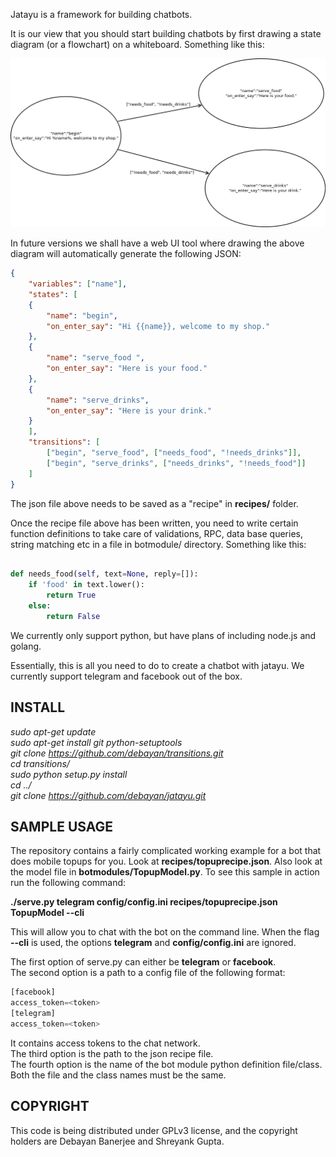 Jatayu is a framework for building chatbots. 

It is our view that you should start building chatbots by first drawing a state diagram (or a flowchart) on a whiteboard. Something like this:  

![Alt text](stateexample.png?raw=true "State Diagram")  

In future versions we shall have a web UI tool where drawing the above diagram will automatically generate the following JSON:  

```json
{
	"variables": ["name"],
	"states": [
	{
		"name": "begin",
		"on_enter_say": "Hi {{name}}, welcome to my shop."
	}, 
	{
		"name": "serve_food ",
		"on_enter_say": "Here is your food."
	}, 
	{
		"name": "serve_drinks",
		"on_enter_say": "Here is your drink."
	}
	],
	"transitions": [
		["begin", "serve_food", ["needs_food", "!needs_drinks"]],
		["begin", "serve_drinks", ["needs_drinks", "!needs_food"]]
	]
}
```  

The json file above needs to be saved as a "recipe" in **recipes/** folder.

Once the recipe file above has been written, you need to write certain function definitions to take care of validations, RPC, data base queries, string matching etc in a file in botmodule/ directory. Something like this:

```python

def needs_food(self, text=None, reply=[]):
    if 'food' in text.lower():
        return True
    else:
        return False

```
We currently only support python, but have plans of including node.js and golang.

Essentially, this is all you need to do to create a chatbot with jatayu.  We currently support telegram and facebook out of the box.

INSTALL
-------

*sudo apt-get update*  
*sudo apt-get install git python-setuptools*  
*git clone https://github.com/debayan/transitions.git*  
*cd transitions/*  
*sudo python setup.py install*  
*cd ../*  
*git clone https://github.com/debayan/jatayu.git*  


SAMPLE USAGE
------------  

The repository contains a fairly complicated working example for a bot that does mobile topups for you.  Look at **recipes/topuprecipe.json**. Also look at the model file in **botmodules/TopupModel.py**. To see this sample in action run the following command:  

**./serve.py telegram config/config.ini recipes/topuprecipe.json TopupModel --cli**  

This will allow you to chat with the bot on the command line. When the flag **--cli** is used, the options **telegram** and **config/config.ini** are ignored.

The first option of serve.py can either be **telegram** or **facebook**.  
The second option is a path to a config file of the following format:  

```python
[facebook]
access_token=<token>
[telegram]
access_token=<token>
```
It contains access tokens to the chat network.  
The third option is the path to the json recipe file.  
The fourth option is the name of the bot module python definition file/class. Both the file and the class names must be the same.

COPYRIGHT
---------

This code is being distributed under GPLv3 license, and the copyright holders are Debayan Banerjee and Shreyank Gupta.



